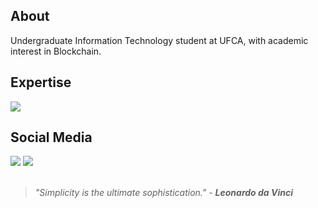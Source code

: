 ## About
Undergraduate Information Technology student at UFCA, with academic interest in Blockchain.

## Expertise
    
<img src="https://img.shields.io/badge/Python-%230E0E0E?style=for-the-badge&logo=python&logoColor=white" />

## Social Media
 
<div> 
  <a target="_blank" href="mailto:dev.vitruvius@gmail.com"><img src="https://img.shields.io/badge/-Gmail-%230E0E0E?style=for-the-badge&logo=gmail&logoColor=white" target="_blank"></a>
  <a target="_blank" href="https://www.linkedin.com/in/devitruvius"><img src="https://img.shields.io/badge/-LinkedIn-%230E0E0E?style=for-the-badge&logo=linkedin&logoColor=white" target="_blank"></a>

</div>


<br>

> *"Simplicity is the ultimate sophistication." - **Leonardo da Vinci***<br>
